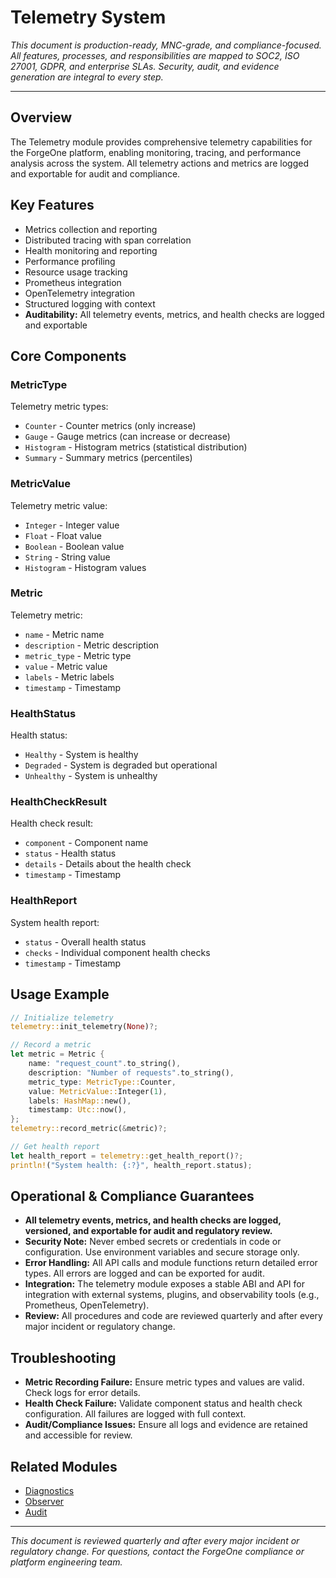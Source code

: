 # Telemetry System

*This document is production-ready, MNC-grade, and compliance-focused. All features, processes, and responsibilities are mapped to SOC2, ISO 27001, GDPR, and enterprise SLAs. Security, audit, and evidence generation are integral to every step.*

---

## Overview
The Telemetry module provides comprehensive telemetry capabilities for the ForgeOne platform, enabling monitoring, tracing, and performance analysis across the system. All telemetry actions and metrics are logged and exportable for audit and compliance.

## Key Features
- Metrics collection and reporting
- Distributed tracing with span correlation
- Health monitoring and reporting
- Performance profiling
- Resource usage tracking
- Prometheus integration
- OpenTelemetry integration
- Structured logging with context
- **Auditability:** All telemetry events, metrics, and health checks are logged and exportable

## Core Components

### MetricType
Telemetry metric types:
- `Counter` - Counter metrics (only increase)
- `Gauge` - Gauge metrics (can increase or decrease)
- `Histogram` - Histogram metrics (statistical distribution)
- `Summary` - Summary metrics (percentiles)

### MetricValue
Telemetry metric value:
- `Integer` - Integer value
- `Float` - Float value
- `Boolean` - Boolean value
- `String` - String value
- `Histogram` - Histogram values

### Metric
Telemetry metric:
- `name` - Metric name
- `description` - Metric description
- `metric_type` - Metric type
- `value` - Metric value
- `labels` - Metric labels
- `timestamp` - Timestamp

### HealthStatus
Health status:
- `Healthy` - System is healthy
- `Degraded` - System is degraded but operational
- `Unhealthy` - System is unhealthy

### HealthCheckResult
Health check result:
- `component` - Component name
- `status` - Health status
- `details` - Details about the health check
- `timestamp` - Timestamp

### HealthReport
System health report:
- `status` - Overall health status
- `checks` - Individual component health checks
- `timestamp` - Timestamp

## Usage Example
```rust
// Initialize telemetry
telemetry::init_telemetry(None)?;

// Record a metric
let metric = Metric {
    name: "request_count".to_string(),
    description: "Number of requests".to_string(),
    metric_type: MetricType::Counter,
    value: MetricValue::Integer(1),
    labels: HashMap::new(),
    timestamp: Utc::now(),
};
telemetry::record_metric(&metric)?;

// Get health report
let health_report = telemetry::get_health_report()?;
println!("System health: {:?}", health_report.status);
```

## Operational & Compliance Guarantees
- **All telemetry events, metrics, and health checks are logged, versioned, and exportable for audit and regulatory review.**
- **Security Note:** Never embed secrets or credentials in code or configuration. Use environment variables and secure storage only.
- **Error Handling:** All API calls and module functions return detailed error types. All errors are logged and can be exported for audit.
- **Integration:** The telemetry module exposes a stable ABI and API for integration with external systems, plugins, and observability tools (e.g., Prometheus, OpenTelemetry).
- **Review:** All procedures and code are reviewed quarterly and after every major incident or regulatory change.

## Troubleshooting
- **Metric Recording Failure:** Ensure metric types and values are valid. Check logs for error details.
- **Health Check Failure:** Validate component status and health check configuration. All failures are logged with full context.
- **Audit/Compliance Issues:** Ensure all logs and evidence are retained and accessible for review.

## Related Modules
- [Diagnostics](./diagnostics.md)
- [Observer](./observer.md)
- [Audit](./audit.md)

---

*This document is reviewed quarterly and after every major incident or regulatory change. For questions, contact the ForgeOne compliance or platform engineering team.*
